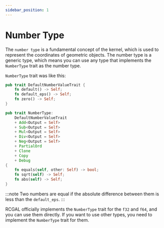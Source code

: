 ```yaml
---
sidebar_position: 1
---
```


# Number Type

The `number type` is a fundamental concept of the kernel, which is used to represent the coordinates of geometric objects. The number type is a generic type, which means you can use any type that implements the `NumberType` trait as the number type.

`NumberType` trait was like this:

```rust
pub trait DefaultNumberValueTrait {
    fn default() -> Self;
    fn default_eps() -> Self;
    fn zero() -> Self;
}

pub trait NumberType:
    DefaultNumberValueTrait
    + Add<Output = Self>
    + Sub<Output = Self>
    + Mul<Output = Self>
    + Div<Output = Self>
    + Neg<Output = Self>
    + PartialOrd
    + Clone
    + Copy
    + Debug
{
    fn equals(self, other: Self) -> bool;
    fn sqrt(self) -> Self;
    fn abs(self) -> Self;
}
```

:::note
Two numbers are equal if the absolute difference between them is less than the `default_eps`.
:::

RCGAL officially implements the `NumberType` trait for the `f32` and `f64`, and you can use them directly. If you want to use other types, you need to implement the `NumberType` trait for them.
